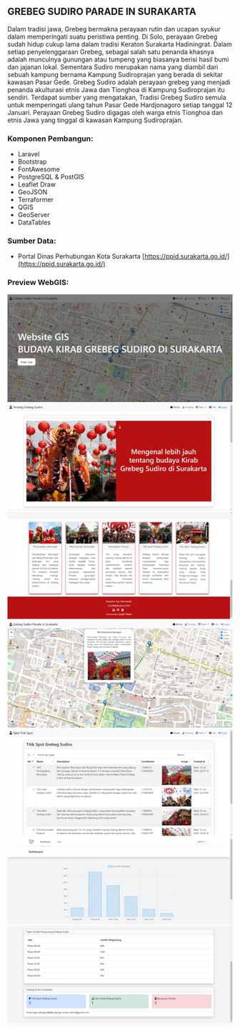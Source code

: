 <h2>GREBEG SUDIRO PARADE IN SURAKARTA</h2>

Dalam tradisi jawa, Grebeg bermakna perayaan rutin dan ucapan syukur dalam memperingati suatu peristiwa penting. Di Solo, perayaan Grebeg sudah hidup cukup lama dalam tradisi Keraton Surakarta Hadiningrat. Dalam setiap penyelenggaraan Grebeg, sebagai salah satu penanda khasnya adalah munculnya gunungan atau tumpeng yang biasanya berisi hasil bumi dan jajanan lokal. Sementara Sudiro merupakan nama yang diambil dari sebuah kampung bernama Kampung Sudiroprajan yang berada di sekitar kawasan Pasar Gede. Grebeg Sudiro adalah perayaan grebeg yang menjadi penanda akulturasi etnis Jawa dan Tionghoa di Kampung Sudiroprajan itu sendiri. Terdapat sumber yang mengatakan, Tradisi Grebeg Sudiro semula untuk memperingati ulang tahun Pasar Gede Hardjonagoro setiap tanggal 12 Januari. Perayaan Grebeg Sudiro digagas oleh warga etnis Tionghoa dan etnis Jawa yang tinggal di kawasan Kampung Sudiroprajan.

<h3>Komponen Pembangun:</h3>

- Laravel
- Bootstrap
- FontAwesome
- PostgreSQL & PostGIS
- Leaflet Draw
- GeoJSON
- Terraformer
- QGIS
- GeoServer
- DataTables

<h3>Sumber Data:</h3>

- Portal Dinas Perhubungan Kota Surakarta [https://ppid.surakarta.go.id/](https://ppid.surakarta.go.id/)

<h3>Preview WebGIS:</h3>

![Grebeg Sudiro](./storage/images/1.jpg)
![Grebeg Sudiro](./storage/images/2.jpg)
![Grebeg Sudiro](./storage/images/3.jpg)
![Grebeg Sudiro](./storage/images/4.jpg)
![Grebeg Sudiro](./storage/images/5.jpg)
![Grebeg Sudiro](./storage/images/6.jpg)
![Grebeg Sudiro](./storage/images/7.jpg)

